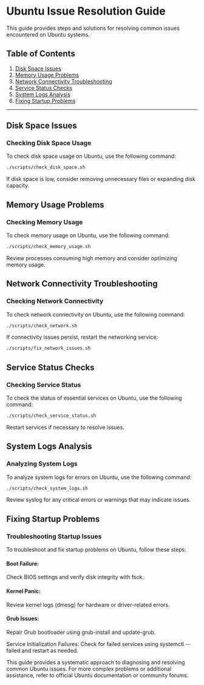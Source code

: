 # Ubuntu Issue Resolution Guide

This guide provides steps and solutions for resolving common issues encountered on Ubuntu systems.

## Table of Contents

1. [Disk Space Issues](#disk-space-issues)
2. [Memory Usage Problems](#memory-usage-problems)
3. [Network Connectivity Troubleshooting](#network-connectivity-troubleshooting)
4. [Service Status Checks](#service-status-checks)
5. [System Logs Analysis](#system-logs-analysis)
6. [Fixing Startup Problems](#fixing-startup-problems)

---

## Disk Space Issues

### Checking Disk Space Usage

To check disk space usage on Ubuntu, use the following command:

```bash
./scripts/check_disk_space.sh
```
If disk space is low, consider removing unnecessary files or expanding disk capacity.

## Memory Usage Problems

### Checking Memory Usage

To check memory usage on Ubuntu, use the following command:

```bash
./scripts/check_memory_usage.sh
```

Review processes consuming high memory and consider optimizing memory usage.

## Network Connectivity Troubleshooting

### Checking Network Connectivity

To check network connectivity on Ubuntu, use the following command:

```bash
./scripts/check_network.sh
```

If connectivity issues persist, restart the networking service:

```bash
./scripts/fix_network_issues.sh
```

## Service Status Checks

### Checking Service Status

To check the status of essential services on Ubuntu, use the following command:

```bash
./scripts/check_service_status.sh
```

Restart services if necessary to resolve issues.

## System Logs Analysis

### Analyzing System Logs

To analyze system logs for errors on Ubuntu, use the following command:

```bash
./scripts/check_system_logs.sh
```

Review syslog for any critical errors or warnings that may indicate issues.

## Fixing Startup Problems

### Troubleshooting Startup Issues

To troubleshoot and fix startup problems on Ubuntu, follow these steps:

#### Boot Failure:

Check BIOS settings and verify disk integrity with fsck.

#### Kernel Panic:

Review kernel logs (dmesg) for hardware or driver-related errors.

#### Grub Issues:

Repair Grub bootloader using grub-install and update-grub.

Service Initialization Failures:
Check for failed services using systemctl --failed and restart as needed.


This guide provides a systematic approach to diagnosing and resolving common Ubuntu issues. For more complex problems or additional assistance, refer to official Ubuntu documentation or community forums.
